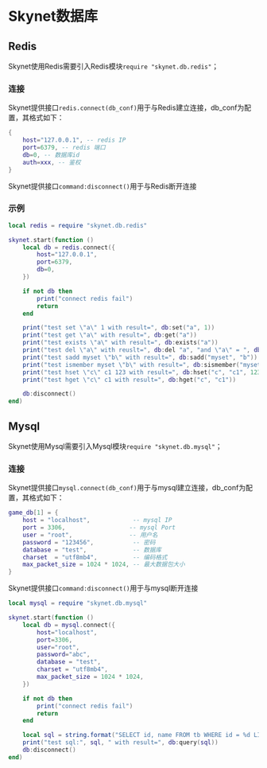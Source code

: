 # Skynet数据库



## Redis

Skynet使用Redis需要引入Redis模块`require "skynet.db.redis"`；

### 连接

Skynet提供接口`redis.connect(db_conf)`用于与Redis建立连接，db_conf为配置，其格式如下：

```lua
{
	host="127.0.0.1", -- redis IP
	port=6379, -- redis 端口
	db=0, -- 数据库id
    auth=xxx, -- 鉴权
}
```

Skynet提供接口`command:disconnect()`用于与Redis断开连接

### 示例

```lua
local redis = require "skynet.db.redis"

skynet.start(function ()
    local db = redis.connect({
        host="127.0.0.1",
        port=6379,
        db=0,
    })

    if not db then
        print("connect redis fail")
        return
    end

    print("test set \"a\" 1 with result=", db:set("a", 1))
    print("test get \"a\" with result=", db:get("a"))
    print("test exists \"a\" with result=", db:exists("a"))
    print("test del \"a\" with reuslt=", db:del "a", "and \"a\" = ", db:get("a"))
    print("test sadd myset \"b\" with result=", db:sadd("myset", "b"))
    print("test ismember myset \"b\" with result=", db:sismember("myset", "b"))
    print("test hset \"c\" c1 123 with result=", db:hset("c", "c1", 123))
    print("test hget \"c\" c1 with result=", db:hget("c", "c1"))

    db:disconnect()
end)
```



## Mysql

Skynet使用Mysql需要引入Mysql模块`require "skynet.db.mysql"`；

### 连接

Skynet提供接口`mysql.connect(db_conf)`用于与mysql建立连接，db_conf为配置，其格式如下：

```lua
game_db[1] = {
    host = "localhost", 	       -- mysql IP
    port = 3306,			      -- mysql Port
    user = "root",			      -- 用户名 
    password = "123456",	       -- 密码
    database = "test",	           -- 数据库
    charset  = "utf8mb4",	       -- 编码格式
    max_packet_size = 1024 * 1024, -- 最大数据包大小
}
```

Skynet提供接口`command:disconnect()`用于与mysql断开连接

```lua
local mysql = require "skynet.db.mysql"

skynet.start(function ()
    local db = mysql.connect({
        host="localhost",
        port=3306,
        user="root",
        password="abc",
        database = "test",
        charset = "utf8mb4",
        max_packet_size = 1024 * 1024,
    })

    if not db then
        print("connect redis fail")
        return
    end

    local sql = string.format("SELECT id, name FROM tb WHERE id = %d LIMIT 1",)
    print("test sql:", sql, " with result=", db:query(sql))
    db:disconnect()
end)
```



